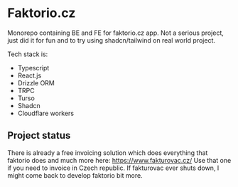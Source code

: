 # Faktorio.cz

Monorepo containing BE and FE for faktorio.cz app.
Not a serious project, just did it for fun and to try using shadcn/tailwind on real world project.

Tech stack is:

- Typescript
- React.js
- Drizzle ORM
- TRPC
- Turso
- Shadcn
- Cloudflare workers

## Project status
There is already a free invoicing solution which does everything that faktorio does and much more here: https://www.fakturovac.cz/
Use that one if you need to invoice in Czech republic.
If fakturovac ever shuts down, I might come back to develop faktorio bit more.
